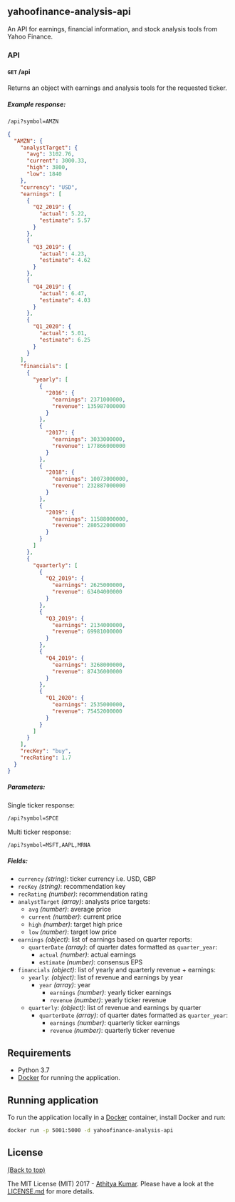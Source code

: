 ## yahoofinance-analysis-api


An API for earnings, financial information, and stock analysis tools from Yahoo Finance.

### API


#### `GET` /api

Returns an object with earnings and analysis tools for the requested ticker.


##### Example response:

```sh
/api?symbol=AMZN
```

```json
{
  "AMZN": {
    "analystTarget": {
      "avg": 3102.76,
      "current": 3000.33,
      "high": 3800,
      "low": 1840
    },
    "currency": "USD",
    "earnings": [
      {
        "Q2_2019": {
          "actual": 5.22,
          "estimate": 5.57
        }
      },
      {
        "Q3_2019": {
          "actual": 4.23,
          "estimate": 4.62
        }
      },
      {
        "Q4_2019": {
          "actual": 6.47,
          "estimate": 4.03
        }
      },
      {
        "Q1_2020": {
          "actual": 5.01,
          "estimate": 6.25
        }
      }
    ],
    "financials": [
      {
        "yearly": [
          {
            "2016": {
              "earnings": 2371000000,
              "revenue": 135987000000
            }
          },
          {
            "2017": {
              "earnings": 3033000000,
              "revenue": 177866000000
            }
          },
          {
            "2018": {
              "earnings": 10073000000,
              "revenue": 232887000000
            }
          },
          {
            "2019": {
              "earnings": 11588000000,
              "revenue": 280522000000
            }
          }
        ]
      },
      {
        "quarterly": [
          {
            "Q2_2019": {
              "earnings": 2625000000,
              "revenue": 63404000000
            }
          },
          {
            "Q3_2019": {
              "earnings": 2134000000,
              "revenue": 69981000000
            }
          },
          {
            "Q4_2019": {
              "earnings": 3268000000,
              "revenue": 87436000000
            }
          },
          {
            "Q1_2020": {
              "earnings": 2535000000,
              "revenue": 75452000000
            }
          }
        ]
      }
    ],
    "recKey": "buy",
    "recRating": 1.7
  }
}
```
##### Parameters:
Single ticker response: 
```sh
/api?symbol=SPCE
```
Multi ticker response: 
```sh
/api?symbol=MSFT,AAPL,MRNA
```

##### Fields:

- `currency` *(string)*: ticker currency i.e. USD, GBP
- `recKey` *(string)*: recommendation key
- `recRating` *(number)*: recommendation rating
- `analystTarget` *(array)*: analysts price targets:
  - `avg` *(number)*: average price
  - `current` *(number)*: current price
  - `high` *(number)*: target high price
  - `low` *(number)*: target low price
- `earnings` *(object)*: list of earnings based on quarter reports:
  - `quarterDate` *(array)*: of quarter dates formatted as `quarter_year`:
    - `actual` *(number)*: actual earnings
    - `estimate` *(number)*: consensus EPS 
- `financials` *(object)*: list of yearly and quarterly revenue + earnings:
  - `yearly`: *(object)*: list of revenue and earnings by year
    - `year` *(array)*: year
      - `earnings` *(number)*: yearly ticker earnings
      - `revenue` *(number)*: yearly ticker revenue
  - `quarterly`: *(object)*: list of revenue and earnings by quarter
    - `quarterDate` *(array)*: of quarter dates formatted as `quarter_year`:
      - `earnings` *(number)*: quarterly ticker earnings
      - `revenue` *(number)*: quarterly ticker revenue


## Requirements

- Python 3.7
- [Docker](https://www.docker.com/) for running the application.

## Running application


To run the application locally in a [Docker](https://www.docker.com/) container, install Docker and run:

```sh
docker run -p 5001:5000 -d yahoofinance-analysis-api
```


## License

[(Back to top)](#table-of-contents)


The MIT License (MIT) 2017 - [Athitya Kumar](https://github.com/athityakumar/). Please have a look at the [LICENSE.md](LICENSE.md) for more details.
